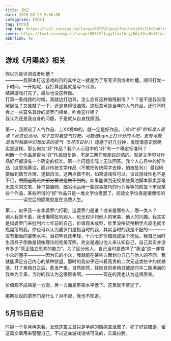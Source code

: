 ```yaml
---
title: 杂记
date: 2020-03-23 9:00:00
categories: [吹水]
tag: [吹水]
top_img: https://tva1.sinaimg.cn/large/0072Vf1pgy1foxlhryj0dj31hc0u0ttq.jpg
cover: https://tva1.sinaimg.cn/large/0072Vf1pgy1foxlhryj0dj31hc0u0ttq.jpg
abbrlink: 48
---
```

## 游戏《月陽炎》相关

你以为是评测或者吐槽？  
————我原本打这游戏的目的其中之一就是为了写写评测或者吐槽，顺带打发一下时间。一开始呢，我打算这篇就是写个评测。  
结果游戏打完了，最后也没这样做。  
打第一条线路的时候，我就边打边骂，怎么会有这种脑残剧情？？？是不是我没理解到位？又推敲了一下，还是觉得很脑残。这玩意可是当年的人气作品，还时不时会上一些莫名其妙的婆罗门榜单。咋会这样呢？  
我认为还是我自身的问题，于是就从自身找原因。 
   
第一，我预设了人气作品、上XX榜单的，就一定是好作品。（*给出“好”的标准人是谁？没说也没问，似乎在对着空气打靶。可能是bgm上打评分的人吧，更有可能是当时我脑中幻想出来的空气（5月15日补）*）琢磨了好几分钟，发现潜意识里确实是这样。那么何为“好”作品？我个人心目中的“好”有一个确定标准吗？  
判断一个作品是否为“好”作品很复杂，不是三两句就能说的清的。就是文学界对作品好坏都没有一个确定的标准。第一个问题实际上无法回答。我个人心目中的好作品（这里指黄油，而非传统文学作品（不敢把传统两字去掉，怕被批判））最起码要做到情节合理、逻辑自洽。这两点做不到，如果游戏性可以，谈谈游戏性也不是不行，~~然而这两点大部分黄油是做不到的~~。如果能做到无视某些黄油脚本家卖弄毫无意义的文笔、掉书袋自嗨、拙劣地运用一些叙事技巧的行为等等的前提下审视某些个作品，某些所谓的“好”作品只是一堆文字垃圾罢了。阅读文字垃圾是很懊恼的————读完后的感觉就是在浪费人生。  
  
第二，似乎我一直拿婆罗门打靶，这婆罗门是谁？或者是哪些人，哪一类人？  
别人我管不着，我也懒得批判别人，也无权评判他人的审美、他人的兴趣。我其实是借婆罗门来批判六七年前的自己，价值观未成型，肚里没啥货稍稍学点皮毛就半瓶晃荡的我。你也可以认为婆罗门是指当时的我，其实当时的我是不配的————没有相当的姿势水平。当初毕竟还年轻，十六七岁价值观成型个狗屁。我自己当时生活样子倒像是镜像理论的完美写照，完全是通过他人来认知自己，自己其实并没有多少“真正独立思考的能力”。为了区分他人，自己当时是选择了“黄油“这一非常小众的圈子————因为它的小众，我就能在某些方面划分自己与他人的不同，我就能满足自己内心的某种欲望。那时的我似乎还带着高贵的二次元这类些许的优越感，打了素晴日之后，愈发严重。自然而然，扶她自的素晴日被那时中二期满满的我奉为圭臬。当时的我认为这很厉害啊。————现在的我也认为这很厉害。  
  
价值观不成熟是一方面，另一方面是审美水平低下。这里就不赘述了。
  
那网友说的婆罗门是什么？对不起，我也不知道。

## 5月15日后记

时隔一个多月再来看，发现这篇文章只是单纯的情感宣泄罢了，犯了好些错误，留这篇文章用来警醒自己。不过这粪游戏没啥可洗的，实属拉胯。